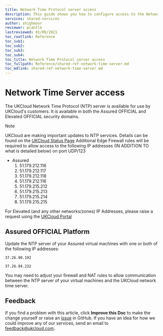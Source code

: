 ```yaml
---
title: Network Time Protocol server access
description: This guide shows you how to configure access to the Network Time Protocol (NTP) server
services: shared-services
author: shighmoor
reviewer: pcantle
lastreviewed: 01/09/2021
toc_rootlink: Reference
toc_sub1: 
toc_sub2:
toc_sub3:
toc_sub4:
toc_title: Network Time Protocol server access
toc_fullpath: Reference/shared-ref-network-time-server.md
toc_mdlink: shared-ref-network-time-server.md
---
```


# Network Time Server access

The UKCloud Network Time Protocol (NTP) server is available for use by UKCloud's customers. It is available in both the Assured OFFICIAL and Elevated OFFICIAL security domains.

> [!NOTE]
> UKCloud are making important updates to NTP services. Details can be found on the [UKCloud Status Page](https://status.ukcloud.com)
> Additional Edge Firewall rules will be required to allow access to the following IP addresses (IN ADDITION TO what is detailed below)
> on port UDP/123
>
> - Assured
>   1. 51.179.212.116 
>   2. 51.179.212.117
>   3. 51.179.212.118
>   4. 51.179.212.116
>   5. 51.179.215.212
>   6. 51.179.215.213
>   7. 51.179.215.214
>   8. 51.179.215.215
>
> For Elevated (and any other networks/zones) IP Addresses, please raise a request using the [UKCloud Portal](https://portal.skyscapecloud.com/login) 

## Assured OFFICIAL Platform

Update the NTP server of your Assured virtual machines with one or both of the following IP addresses:

`37.26.90.192`

`37.26.94.232`

You may need to adjust your firewall and NAT rules to allow communication between the NTP server of your virtual machines and the UKCloud network time server.

## Feedback

If you find a problem with this article, click **Improve this Doc** to make the change yourself or raise an [issue](https://github.com/UKCloud/documentation/issues) in GitHub. If you have an idea for how we could improve any of our services, send an email to <feedback@ukcloud.com>.
